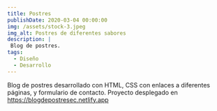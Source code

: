 ```yaml
---
title: Postres
publishDate: 2020-03-04 00:00:00
img: /assets/stock-3.jpeg
img_alt: Postres de diferentes sabores
description: |
 Blog de postres.
tags:
  - Diseño
  - Desarrollo
---
```


Blog de postres desarrollado con HTML, CSS con enlaces a diferentes páginas, y formulario de contacto.
Proyecto desplegado en https://blogdepostresec.netlify.app

